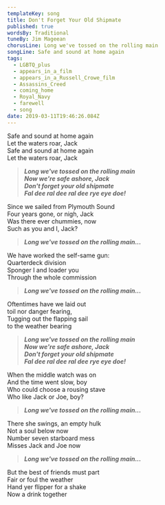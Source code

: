 ```yaml
---
templateKey: song
title: Don't Forget Your Old Shipmate
published: true
wordsBy: Traditional
tuneBy: Jim Mageean
chorusLine: Long we've tossed on the rolling main
songLine: Safe and sound at home again
tags:
  - LGBTQ_plus
  - appears_in_a_film
  - appears_in_a_Russell_Crowe_film
  - Assassins_Creed
  - coming_home
  - Royal_Navy
  - farewell
  - song
date: 2019-03-11T19:46:26.084Z
---
```

Safe and sound at home again\
Let the waters roar, Jack\
Safe and sound at home again\
Let the waters roar, Jack

> ***Long we've tossed on the rolling main\
Now we're safe ashore, Jack\
Don't forget your old shipmate\
Fal dee ral dee ral dee rye eye doe!***

Since we sailed from Plymouth Sound\
Four years gone, or nigh, Jack\
Was there ever chummies, now\
Such as you and I, Jack?

> ***Long we've tossed on the rolling main...***

We have worked the self-same gun:\
Quarterdeck division\
Sponger I and loader you\
Through the whole commission

> ***Long we've tossed on the rolling main...***

Oftentimes have we laid out\
toil nor danger fearing,\
Tugging out the flapping sail\
to the weather bearing

> ***Long we've tossed on the rolling main\
Now we're safe ashore, Jack\
Don't forget your old shipmate\
Fal dee ral dee ral dee rye eye doe!***

When the middle watch was on\
And the time went slow, boy\
Who could choose a rousing stave\
Who like Jack or Joe, boy?

> ***Long we've tossed on the rolling main...***

There she swings, an empty hulk\
Not a soul below now\
Number seven starboard mess\
Misses Jack and Joe now

> ***Long we've tossed on the rolling main...***

But the best of friends must part\
Fair or foul the weather\
Hand yer flipper for a shake\
Now a drink together
